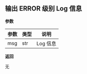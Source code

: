 ## 输出 ERROR 级别 Log 信息<div id='log_error'></div>

**参数**

| 参数 | 类型 | 说明     |
| ---- | ---- | -------- |
| msg  | str  | Log 信息 |

**返回**

无

